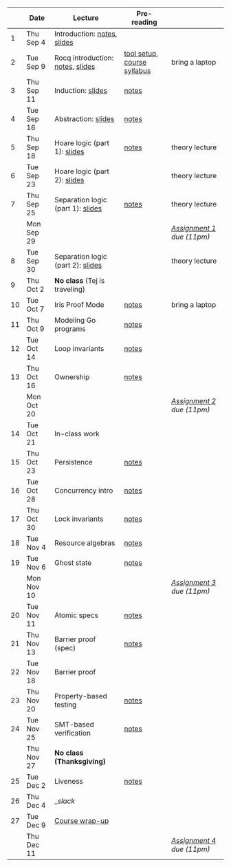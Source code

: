 <!-- markdownlint-disable MD041 -->

|  | Date | Lecture | Pre-reading |  |
| --- | --- | --- | --- | --- |
| 1 | Thu Sep 4 | Introduction: [notes](./notes/overview.md), [slides](./slides/lec1.pdf) |  |  |
| 2 | Tue Sep 9 | Rocq introduction: [notes](./notes/rocq_intro.md), [slides](./slides/lec2.pdf) | [tool setup](./assignments/setup.md), [course syllabus](./syllabus.md) | bring a laptop |
| 3 | Thu Sep 11 | Induction: [slides](./slides/lec3.pdf) | [notes](./notes/induction.md) |  |
| 4 | Tue Sep 16 | Abstraction: [slides](./slides/lec4.pdf) | [notes](./notes/adt_specs.md) |  |
| 5 | Thu Sep 18 | Hoare logic (part 1): [slides](./slides/lec5.pdf) | [notes](./notes/hoare.md) | theory lecture |
| 6 | Tue Sep 23 | Hoare logic (part 2): [slides](./slides/lec6.pdf) |  | theory lecture |
| 7 | Thu Sep 25 | Separation logic (part 1): [slides](./slides/lec7.pdf) | [notes](./notes/sep-logic.md) | theory lecture |
|  | Mon Sep 29 |  |  | _[Assignment 1](./assignments/hw1/) due (11pm)_ |
| 8 | Tue Sep 30 | Separation logic (part 2): [slides](./slides/lec8.pdf) |  | theory lecture |
| 9 | Thu Oct 2 | **No class** (Tej is traveling) |  |  |
| 10 | Tue Oct 7 | Iris Proof Mode | [notes](./notes/ipm.md) | bring a laptop |
| 11 | Thu Oct 9 | Modeling Go programs | [notes](./notes/goose.md) |  |
| 12 | Tue Oct 14 | Loop invariants | [notes](./notes/loop_invariants.md) |  |
| 13 | Thu Oct 16 | Ownership | [notes](./notes/ownership.md) |  |
|  | Mon Oct 20 |  |  | _[Assignment 2](./assignments/hw2/) due (11pm)_ |
| 14 | Tue Oct 21 | In-class work |  |  |
| 15 | Thu Oct 23 | Persistence | [notes](./notes/persistently.md) |  |
| 16 | Tue Oct 28 | Concurrency intro | [notes](./notes/concurrency.md) |  |
| 17 | Thu Oct 30 | Lock invariants | [notes](./notes/invariants.md) |  |
| 18 | Tue Nov 4 | Resource algebras | [notes](./notes/resource-algebra.md) |  |
| 19 | Tue Nov 6 | Ghost state | [notes](./notes/ghost_state.md) |  |
|  | Mon Nov 10 |  |  | _[Assignment 3](./assignments/hw3/) due (11pm)_ |
| 20 | Tue Nov 11 | Atomic specs | [notes](./notes/atomic_specs.md) |  |
| 21 | Thu Nov 13 | Barrier proof (spec) | [notes](./notes/barrier.md) |  |
| 22 | Tue Nov 18 | Barrier proof |  |  |
| 23 | Thu Nov 20 | Property-based testing | [notes](./notes/pbt.md) |  |
| 24 | Tue Nov 25 | SMT-based verification | [notes](./notes/smt.md) |  |
|  | Thu Nov 27 | **No class (Thanksgiving)** |  |  |
| 25 | Tue Dec 2 | Liveness | [notes](./notes/liveness.md) |  |
| 26 | Thu Dec 4 | \__slack_ |  |  |
| 27 | Tue Dec 9 | [Course wrap-up](./notes/summary.md) |  |  |
|  | Thu Dec 11 |  |  | _[Assignment 4](./assignments/hw4/) due (11pm)_ |

<!--
Had a week off for SOSP in Fall 2024.
Fall 2025 has fewer lecture days.
Could drop one lecture, particularly SMT lecture.
-->
